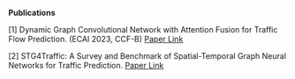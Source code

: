 **Publications**

[1] Dynamic Graph Convolutional Network with Attention Fusion for Traffic Flow Prediction. (ECAI 2023, CCF-B)  [Paper Link](https://arxiv.org/abs/2302.12598)

[2] STG4Traffic: A Survey and Benchmark of Spatial-Temporal Graph Neural Networks for Traffic Prediction. [Paper Link](https://arxiv.org/abs/2307.00495)
